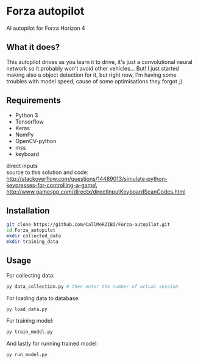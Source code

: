 # Forza autopilot

AI autopilot for Forza Horizon 4

## What it does?

This autopilot drives as you learn it to drive, it's just a convolutional neural network so it probably won't avoid other vehicles... But! I just started making also a object detection for it, but right now, I'm having some troubles with model speed, cause of some optimisations they forgot ;)

## Requirements

 * Python 3
 * Tensorflow
 * Keras
 * NumPy
 * OpenCV-python
 * mss
 * keyboard

direct inputs\
source to this solution and code: http://stackoverflow.com/questions/14489013/simulate-python-keypresses-for-controlling-a-game\
http://www.gamespp.com/directx/directInputKeyboardScanCodes.html

## Installation

```bash
git clone https://github.com/CallMeRZIBI/Forza-autopilot.git
cd Forza_autopilot
mkdir collected_data
mkdir training_data
```

## Usage

For collecting data:
```bash
py data_collection.py # then enter the number of actual session
```

For loading data to database:
```bash
py load_data.py
```

For training model:
```bash
py train_model.py
```

And lastly for running trained model:
```bash
py run_model.py
```